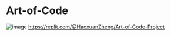 # Art-of-Code
![image](https://github.com/HaoxuanZheng/Art-of-Code/assets/150828507/a7005c87-ca5d-4023-a5e0-1d60e816fb4c)
https://replit.com/@HaoxuanZheng/Art-of-Code-Project
